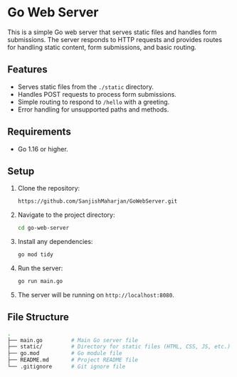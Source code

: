 # Go Web Server

This is a simple Go web server that serves static files and handles form submissions. The server responds to HTTP requests and provides routes for handling static content, form submissions, and basic routing.

## Features

- Serves static files from the `./static` directory.
- Handles POST requests to process form submissions.
- Simple routing to respond to `/hello` with a greeting.
- Error handling for unsupported paths and methods.

## Requirements

- Go 1.16 or higher.

## Setup

1. Clone the repository:

   ```bash
   https://github.com/SanjishMaharjan/GoWebServer.git
   ```

2. Navigate to the project directory:

   ```bash
   cd go-web-server
   ```

3. Install any dependencies:

   ```bash
   go mod tidy
   ```

4. Run the server:

   ```bash
   go run main.go
   ```

5. The server will be running on `http://localhost:8080`.

## File Structure

```bash
.
├── main.go         # Main Go server file
├── static/         # Directory for static files (HTML, CSS, JS, etc.)
├── go.mod          # Go module file
├── README.md       # Project README file
└── .gitignore      # Git ignore file
```
